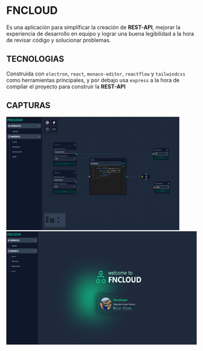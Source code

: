 # FNCLOUD

Es una aplicación para simplificar la creación de **REST-API**, mejorar la experiencia de desarrollo en equipo y lograr una buena legibilidad a la hora de revisar código y solucionar problemas.

## TECNOLOGIAS

Construida con `electron`, `react`, `monaco-editor`, `reactflow`  y `tailwindcss` como herramientas principales, y por debajo usa `express` a la hora de compilar el proyecto para construir la **REST-API**

## CAPTURAS

<img src="./screenshot.png" alt="screenshot app" height="300px" />
<img src="./screenshot2.png" alt="screenshot app" height="300px" />